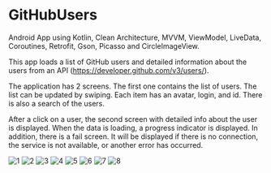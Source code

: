 # GitHubUsers
Android App using Kotlin, Clean Architecture, MVVM, ViewModel, LiveData, Coroutines, Retrofit, Gson, Picasso and CircleImageView. 

This app loads a list of GitHub users and detailed information about the users from an API (https://developer.github.com/v3/users/). 

The application has 2 screens. The first one contains the list of users. The list can be updated by swiping. Each item has an avatar, login, and id. There is also a search of the users. 

After a click on a user, the second screen with detailed info about the user is displayed. When the data is loading, a progress indicator is displayed. In addition, there is a fail screen. It will be displayed if there is no connection, the service is not available, or another error has occurred.

![1](https://user-images.githubusercontent.com/76612421/163990448-451a46fb-7d1a-453d-8d13-4c8a39736d74.PNG)
![2](https://user-images.githubusercontent.com/76612421/163990453-322f5140-0483-4d29-ab48-b1ce1f00d1e7.PNG)
![3](https://user-images.githubusercontent.com/76612421/163990459-654811e2-a480-4843-9d4b-80d5d21050ca.PNG)
![4](https://user-images.githubusercontent.com/76612421/163990467-c6d9e697-e0eb-4e5d-abc9-06841dbcf573.PNG)
![5](https://user-images.githubusercontent.com/76612421/163990472-891d57bf-7dc4-4da9-8494-ffd988d740de.PNG)
![6](https://user-images.githubusercontent.com/76612421/163990475-209a82f0-747f-46a5-862c-ff82279c415c.PNG)
![7](https://user-images.githubusercontent.com/76612421/163990478-06a08611-7f9b-4db1-a088-75d606f00538.PNG)
![8](https://user-images.githubusercontent.com/76612421/163990483-64a499c0-a383-4cde-92a4-8e1ab886d27c.PNG)
